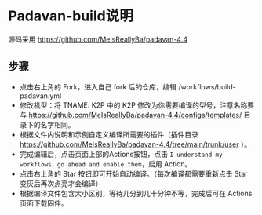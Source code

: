 # Padavan-build说明

源码采用 https://github.com/MeIsReallyBa/padavan-4.4

## 步骤
* 点击右上角的 Fork，进入自己 fork 后的仓库，编辑 /workflows/build-padavan.yml  
* 修改机型：将 TNAME: K2P 中的 K2P 修改为你需要编译的型号，注意名称要与 https://github.com/MeIsReallyBa/padavan-4.4/configs/templates/ 目录下的名字相同。  
* 根据文件内说明和示例自定义编译所需要的插件（插件目录 https://github.com/MeIsReallyBa/padavan-4.4/tree/main/trunk/user ）。  
* 完成编辑后，点击页面上部的Actions按钮，点击 `I understand my workflows，go ahead and enable them`，启用 Action。  
* 点击右上角的 Star 按钮即可开始自动编译。（每次编译都需要重新点击 Star 变灰后再次点亮才会编译）  
* 根据编译文件包含大小区别，等待几分到几十分钟不等，完成后可在 Actions 页面下载固件。  
